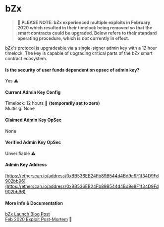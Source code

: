 # bZx

> 🚨 **PLEASE NOTE: bZx experienced multiple exploits in February 2020 which resulted in their timelock being removed so that the smart contracts could be upgraded. Below refers to their standard operating procedure, which is** _**not**_ **currently in effect.**

[bZx](https://bzx.network)'s protocol is upgradeable via a single-signer admin key with a 12 hour timelock. The key is capable of upgrading critical parts of the bZx smart contract ecosystem.

#### Is the security of user funds dependent on opsec of admin key?

Yes ⚠️

#### Current Admin Key Config

Timelock: 12 hours 🚨 **\(temporarily set to zero\)**  
Multisig: None

#### Claimed Admin Key OpSec

None

#### Verified Admin Key OpSec

Unverifiable ⚠️

#### Admin Key Address

[https://etherscan.io/address/0xBB536EB24Fb89B544d4Bd9e9F1f34D9Fd902bb96](https://etherscan.io/address/0xBB536EB24Fb89B544d4Bd9e9F1f34D9Fd902bb96)

#### More Info & Documentation

[bZx Launch Blog Post](https://medium.com/bzxnetwork/bzx-announces-mainnet-launch-releases-zk-labs-security-audit-and-unveils-upcoming-relay-a690cc6c7bf1)  
[Feb 2020 Exploit Post-Mortem](https://bzx.network/blog/postmortem-ethdenver) 🚨

